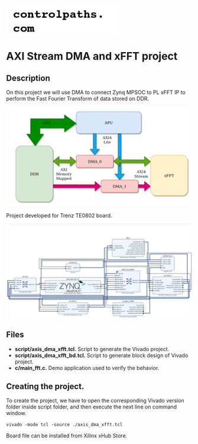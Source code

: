 ![image](doc/logo.png)
# AXI Stream DMA and xFFT project

## Description
On this project we will use DMA to connect Zynq MPSOC to PL xFFT IP to perform the Fast Fourier Transform of data stored on DDR.

![image](doc/dma_diagram.png)

Project developed for Trenz TE0802 board.

![image](doc/bd.jpg)

## Files
- **script/axis_dma_xfft.tcl.** Script to generate the Vivado project.
- **script/axis_dma_xfft_bd.tcl.** Script to generate block design of Vivado project.
- **c/main_fft.c.** Demo application used to verify the behavior.

## Creating the project.
To create the project, we have to open the corresponding Vivado version folder inside script folder, and then execute the next line on command window.
```
vivado -mode tcl -source ./axis_dma_xfft.tcl
```
Board file can be installed from Xilinx xHub Store.
